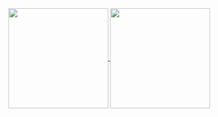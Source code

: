<a href="https://github.com/anuraghazra/github-readme-stats">
  <img height=200 align="center" src="https://streak-stats.demolab.com?user=Love-Pengy&theme=radical&border_radius=10)](https://git.io/streak-stats" />
</a>
<a href="https://github.com/anuraghazra/convoychat">
  <img height=200 align="center" src="https://github-readme-stats.vercel.app/api/top-langs/?username=Love-Pengy&size_weight=0.5&count_weight=0.5&theme=radical" />
</a>




<!---
- 👋 Hi, I’m @Love-Pengy
- 👀 I’m interested in ...
- 🌱 I’m currently learning ...
- 💞️ I’m looking to collaborate on ...
- 📫 How to reach me ...
- 😄 Pronouns: ...
- ⚡ Fun fact: ...
--->
<!---
Love-Pengy/Love-Pengy is a ✨ special ✨ repository because its `README.md` (this file) appears on your GitHub profile.
You can click the Preview link to take a look at your changes.
--->
